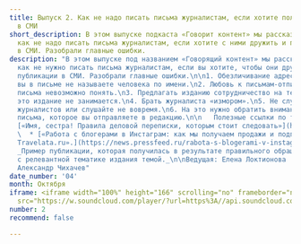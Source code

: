 ```yaml
---
title: Выпуск 2. Как не надо писать письма журналистам, если хотите получать публикации
  в СМИ
short_description: В этом выпуске подкаста «Говорит контент» мы рассказали о том,
  как не надо писать письма журналистам, если хотите с ними дружить и получать публикации
  в СМИ. Разобрали главные ошибки.
description: "В этом выпуске под названием «Говорящий контент» мы рассказываем о том,
  как не нужно писать письма журналистам, если вы хотите, чтобы они дружили и получали
  публикации в СМИ. Разобрали главные ошибки.\n\n1. Обезличивание адресата. Это когда
  вы в письме не называете человека по имени.\n2. Любовь к письмам-отпискам. Из этого
  письма невозможно понять.\n3. Предлагать изданию сотрудничество на тему, которой
  это издание не занимается.\n4. Брать журналиста «измором».\n5. Не слушайте письма
  журналистов или слушайте не вовремя.\n6. На это нужно обратить внимание при оформлении
  письма, которое вы отправляете в редакцию.\n\n   Полезные ссылки по теме:\n   *
  [«Имя, сестра! Правила деловой переписки, которым стоит следовать»](https://news.pressfeed.ru/pravila-delovoj-perepiski-imena/)\n
  \  * [«Работа с блогерами в Инстаграм: как мы получаем продажи и подписчиков. Кейс
  Travelata.ru».](https://news.pressfeed.ru/rabota-s-blogerami-v-instagram-kak-my-poluchaem-prodazhi-i-podpischikov/)
  _Пример публикации, которая получилась в результате правильного обращения в редакцию
  с релевантной тематике издания темой._\n\nВедущая: Елена Локтионова   \nРедактор:
  Александр Чихачев"
date_number: '04'
month: Октября
iframe: <iframe width="100%" height="166" scrolling="no" frameborder="no" allow="autoplay"
  src="https://w.soundcloud.com/player/?url=https%3A//api.soundcloud.com/tracks/690876052&color=%23ff5500&auto_play=false&hide_related=false&show_comments=true&show_user=true&show_reposts=false&show_teaser=true"></iframe>
number: 2
recommend: false

---
```

